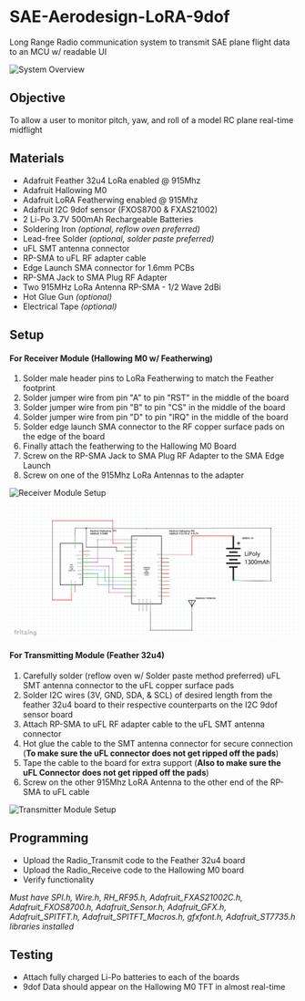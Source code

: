 # SAE-Aerodesign-LoRA-9dof
Long Range Radio communication system to transmit SAE plane flight data to an MCU w/ readable UI

![System Overview](https://github.com/Engineering-Applied/SAE-Aerodesign-LoRA-9dof/tree/main/media/images/System_Overview.HEIC)

## Objective
To allow a user to monitor pitch, yaw, and roll of a model RC plane real-time midflight

## Materials
* Adafruit Feather 32u4 LoRa enabled @ 915Mhz
* Adafruit Hallowing M0
* Adafruit LoRA Featherwing enabled @ 915Mhz
* Adafruit I2C 9dof sensor (FXOS8700 & FXAS21002)
* 2 Li-Po 3.7V 500mAh Rechargeable Batteries
* Soldering Iron *(optional, reflow oven preferred)*
* Lead-free Solder *(optional, solder paste preferred)*
* uFL SMT antenna connector
* RP-SMA to uFL RF adapter cable
* Edge Launch SMA connector for 1.6mm PCBs
* RP-SMA Jack to SMA Plug RF Adapter
* Two 915MHz LoRa Antenna RP-SMA - 1/2 Wave 2dBi
* Hot Glue Gun *(optional)*
* Electrical Tape *(optional)*

## Setup

#### For Receiver Module (Hallowing M0 w/ Featherwing)
1. Solder male header pins to LoRa Featherwing to match the Feather footprint
2. Solder jumper wire from pin "A" to pin "RST" in the middle of the board
3. Solder jumper wire from pin "B" to pin "CS" in the middle of the board
4. Solder jumper wire from pin "D" to pin "IRQ" in the middle of the board
5. Solder edge launch SMA connector to the RF copper surface pads on the edge of the board
6. Finally attach the featherwing to the Hallowing M0 Board
7. Screw on the RP-SMA Jack to SMA Plug RF Adapter to the SMA Edge Launch
8. Screw on one of the 915Mhz LoRa Antennas to the adapter

![Receiver Module Setup](https://github.com/Engineering-Applied/SAE-Aerodesign-LoRA-9dof/tree/main/media/images/Featherwing_JumperWires.HEIC)
![Receiver Module Schematic](https://github.com/Engineering-Applied/SAE-Aerodesign-LoRA-9dof/blob/main/media/images/Radio_Receive.png)

#### For Transmitting Module (Feather 32u4)
1. Carefully solder (reflow oven w/ Solder paste method preferred) uFL SMT antenna connector to the uFL copper surface pads
2. Solder I2C wires (3V, GND, SDA, & SCL) of desired length from the feather 32u4 board to their respective counterparts on the I2C 9dof sensor board
3. Attach RP-SMA to uFL RF adapter cable to the uFL SMT antenna connector
4. Hot glue the cable to the SMT antenna connector for secure connection (**To make sure the uFL connector does not get ripped off the pads**)
5. Tape the cable to the board for extra support (**Also to make sure the uFL Connector does not get ripped off the pads**)
6. Screw on the other 915Mhz LoRA Antenna to the other end of the RP-SMA to uFL cable

![Transmitter Module Setup](https://github.com/Engineering-Applied/SAE-Aerodesign-LoRA-9dof/tree/main/media/images/Fastened_RF_Cable.HEIC)

## Programming
* Upload the Radio_Transmit code to the Feather 32u4 board
* Upload the Radio_Receive code to the Hallowing M0 board
* Verify functionality

*Must have SPI.h, Wire.h, RH_RF95.h, Adafruit_FXAS21002C.h, Adafruit_FXOS8700.h, Adafruit_Sensor.h, Adafruit_GFX.h, Adafruit_SPITFT.h, Adafruit_SPITFT_Macros.h, gfxfont.h, Adafruit_ST7735.h libraries installed*

## Testing
* Attach fully charged Li-Po batteries to each of the boards
* 9dof Data should appear on the Hallowing M0 TFT in almost real-time
